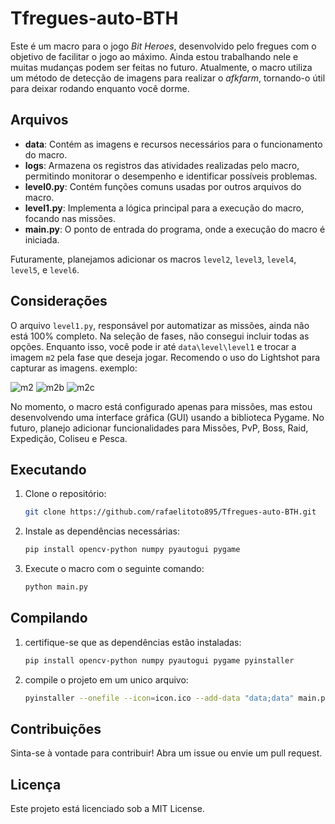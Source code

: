 # Tfregues-auto-BTH

Este é um macro para o jogo *Bit Heroes*, desenvolvido pelo fregues com o objetivo de facilitar o jogo ao máximo. Ainda estou trabalhando nele e muitas mudanças podem ser feitas no futuro. Atualmente, o macro utiliza um método de detecção de imagens para realizar o *afkfarm*, tornando-o útil para deixar rodando enquanto você dorme.



## Arquivos

- **data**: Contém as imagens e recursos necessários para o funcionamento do macro.
- **logs**: Armazena os registros das atividades realizadas pelo macro, permitindo monitorar o desempenho e identificar possíveis problemas.
- **level0.py**: Contém funções comuns usadas por outros arquivos do macro.
- **level1.py**: Implementa a lógica principal para a execução do macro, focando nas missões.
- **main.py**: O ponto de entrada do programa, onde a execução do macro é iniciada.

Futuramente, planejamos adicionar os macros `level2`, `level3`, `level4`, `level5`, e `level6`.

## Considerações

O arquivo `level1.py`, responsável por automatizar as missões, ainda não está 100% completo. Na seleção de fases, não consegui incluir todas as opções. Enquanto isso, você pode ir até `data\level\level1` e trocar a imagem `m2` pela fase que deseja jogar. Recomendo o uso do Lightshot para capturar as imagens.
exemplo:

![m2](https://github.com/user-attachments/assets/95392baf-6313-4640-bd8a-a125bf0ba589) ![m2b](https://github.com/user-attachments/assets/c02adeff-acad-41db-bda0-06ce5db8d23c) ![m2c](https://github.com/user-attachments/assets/a677a861-27c8-4d58-8e85-6d828d4b41ec)

No momento, o macro está configurado apenas para missões, mas estou desenvolvendo uma interface gráfica (GUI) usando a biblioteca Pygame. No futuro, planejo adicionar funcionalidades para Missões, PvP, Boss, Raid, Expedição, Coliseu e Pesca.

 
## Executando

1. Clone o repositório:
	```bash
	git clone https://github.com/rafaelitoto895/Tfregues-auto-BTH.git
	```
2. Instale as dependências necessárias:
	```bash
	pip install opencv-python numpy pyautogui pygame
	```
3. Execute o macro com o seguinte comando:
	```bash
	python main.py
	```
   
## Compilando
	
1. certifique-se que as dependências estão instaladas:
	```bash
	pip install opencv-python numpy pyautogui pygame pyinstaller
	```
2. compile o projeto em um unico arquivo:
	```bash
	pyinstaller --onefile --icon=icon.ico --add-data "data;data" main.py
	```
	

## Contribuições

Sinta-se à vontade para contribuir! Abra um issue ou envie um pull request.

## Licença

Este projeto está licenciado sob a MIT License.
